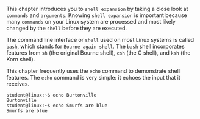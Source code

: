 This chapter introduces you to `shell expansion` by taking a close look
at `commands` and `arguments`. Knowing `shell expansion` is important
because many `commands` on your Linux system are processed and most
likely changed by the `shell` before they are executed.

The command line interface or `shell` used on most Linux systems is
called `bash`, which stands for
`Bourne again shell`. The `bash` shell incorporates
features from `sh` (the original Bourne shell),
`csh` (the C shell), and `ksh` (the Korn
shell).

This chapter frequently uses the `echo` command to
demonstrate shell features. The `echo` command is very simple: it echoes
the input that it receives.

    student@linux:~$ echo Burtonville
    Burtonville
    student@linux:~$ echo Smurfs are blue
    Smurfs are blue

